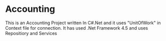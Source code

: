 # Accounting
This is an Accounting Project written In C#.Net and it uses "UnitOfWork" in Context file for connection.
It has used .Net Framework 4.5 and uses Repositiory and Services
